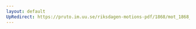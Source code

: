```yaml
---
layout: default
UpRedirect: https://pruto.im.uu.se/riksdagen-motions-pdf/1868/mot_1868__ak__220/mot_1868__ak__220-003.pdf
---
```

